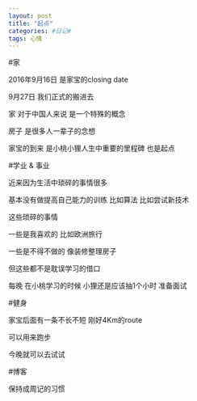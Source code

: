 ```yaml
---
layout: post
title: "起点"
categories: #日记#
tags: 心情
---
```


#家

2016年9月16日 是家宝的closing date

9月27日 我们正式的搬进去

家 对于中国人来说 是一个特殊的概念

房子 是很多人一辈子的念想

家宝的到来 是小桃小狸人生中重要的里程碑 也是起点


#学业 & 事业

近来因为生活中琐碎的事情很多

基本没有做提高自己能力的训练 比如算法 比如尝试新技术

这些琐碎的事情 

一些是我喜欢的 比如欧洲旅行

一些是不得不做的 像装修整理房子

但这些都不是耽误学习的借口

每晚 在小桃学习的时候 小狸还是应该抽1个小时 准备面试


#健身

家宝后面有一条不长不短 刚好4Km的route

可以用来跑步

今晚就可以去试试


#博客

保持成周记的习惯